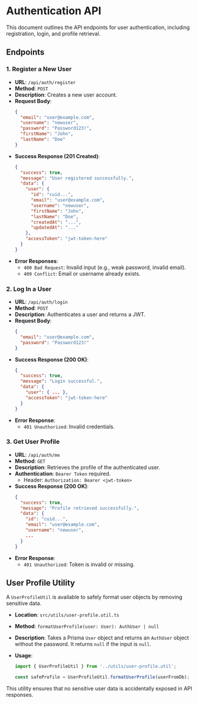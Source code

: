 # Authentication API

This document outlines the API endpoints for user authentication, including registration, login, and profile retrieval.

## Endpoints

### 1. Register a New User

- **URL**: `/api/auth/register`
- **Method**: `POST`
- **Description**: Creates a new user account.
- **Request Body**:
  ```json
  {
    "email": "user@example.com",
    "username": "newuser",
    "password": "Password123!",
    "firstName": "John",
    "lastName": "Doe"
  }
  ```
- **Success Response (201 Created)**:
  ```json
  {
    "success": true,
    "message": "User registered successfully.",
    "data": {
      "user": {
        "id": "cuid...",
        "email": "user@example.com",
        "username": "newuser",
        "firstName": "John",
        "lastName": "Doe",
        "createdAt": "...",
        "updatedAt": "..."
      },
      "accessToken": "jwt-token-here"
    }
  }
  ```
- **Error Responses**:
  - `400 Bad Request`: Invalid input (e.g., weak password, invalid email).
  - `409 Conflict`: Email or username already exists.

### 2. Log In a User

- **URL**: `/api/auth/login`
- **Method**: `POST`
- **Description**: Authenticates a user and returns a JWT.
- **Request Body**:
  ```json
  {
    "email": "user@example.com",
    "password": "Password123!"
  }
  ```
- **Success Response (200 OK)**:
  ```json
  {
    "success": true,
    "message": "Login successful.",
    "data": {
      "user": { ... },
      "accessToken": "jwt-token-here"
    }
  }
  ```
- **Error Response**:
  - `401 Unauthorized`: Invalid credentials.

### 3. Get User Profile

- **URL**: `/api/auth/me`
- **Method**: `GET`
- **Description**: Retrieves the profile of the authenticated user.
- **Authentication**: `Bearer Token` required.
  - Header: `Authorization: Bearer <jwt-token>`
- **Success Response (200 OK)**:
  ```json
  {
    "success": true,
    "message": "Profile retrieved successfully.",
    "data": {
      "id": "cuid...",
      "email": "user@example.com",
      "username": "newuser",
      ...
    }
  }
  ```
- **Error Response**:
  - `401 Unauthorized`: Token is invalid or missing.

## User Profile Utility

A `UserProfileUtil` is available to safely format user objects by removing sensitive data.

- **Location**: `src/utils/user-profile.util.ts`
- **Method**: `formatUserProfile(user: User): AuthUser | null`
- **Description**: Takes a Prisma `User` object and returns an `AuthUser` object without the password. It returns `null` if the input is `null`.
- **Usage**:

  ```typescript
  import { UserProfileUtil } from '../utils/user-profile.util';

  const safeProfile = UserProfileUtil.formatUserProfile(userFromDb);
  ```

This utility ensures that no sensitive user data is accidentally exposed in API responses.

